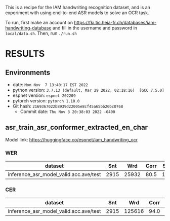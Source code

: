 This is a recipe for the IAM handwriting recognition dataset, and is an experiment with using end-to-end
ASR models to solve an OCR task.

To run, first make an account on https://fki.tic.heia-fr.ch/databases/iam-handwriting-database and fill
in the username and password in `local/data.sh`. Then, run `./run.sh`

<!-- Generated by scripts/utils/show_asr_result.sh -->
# RESULTS
## Environments
- date: `Mon Nov  7 13:40:17 EST 2022`
- python version: `3.7.13 (default, Mar 29 2022, 02:18:16)  [GCC 7.5.0]`
- espnet version: `espnet 202209`
- pytorch version: `pytorch 1.10.0`
- Git hash: `2169367022b8939d22005e8cf45a65bb20bc0768`
  - Commit date: `Thu Nov 3 20:38:03 2022 -0400`

## asr_train_asr_conformer_extracted_en_char
Model link: https://huggingface.co/espnet/iam_handwriting_ocr
### WER

|dataset|Snt|Wrd|Corr|Sub|Del|Ins|Err|S.Err|
|---|---|---|---|---|---|---|---|---|
|inference_asr_model_valid.acc.ave/test|2915|25932|80.5|17.3|2.2|0.8|20.3|72.8|

### CER

|dataset|Snt|Wrd|Corr|Sub|Del|Ins|Err|S.Err|
|---|---|---|---|---|---|---|---|---|
|inference_asr_model_valid.acc.ave/test|2915|125616|94.0|4.2|1.8|0.7|6.7|72.8|
